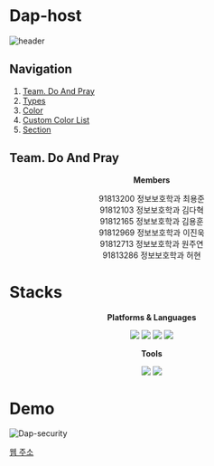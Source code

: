 # Dap-host
![header](https://capsule-render.vercel.app/api?type=waving&color=auto&height=300&section=header&text=Do%20And%20Pray&fontSize=90&animation=fadeIn&fontAlignY=38&desc=Decorate%20GitHub%20Profile%20or%20any%20Repo%20like%20me!&descAlignY=51&descAlign=62)

## Navigation
1. [Team. Do And Pray](#members)
2. [Types](#types)
3. [Color](#color)
4. [Custom Color List](#custom-color-list)
5. [Section](#section)


## Team. Do And Pray
**<div align="center"> Members </div>**
<div align="center">91813200 정보보호학과 최용준</div>
<div align="center">91812103 정보보호학과 김다혁</div>
<div align="center">91812165 정보보호학과 김용훈</div>
<div align="center">91812969 정보보호학과 이진욱</div>
<div align="center">91812713 정보보호학과 원주연</div>
<div align="center">91813286 정보보호학과 허현</div>

# Stacks
**<div align="center">Platforms & Languages</div>**
<div align="center">
<img src="https://img.shields.io/badge/HTML5-E34F26?style=flat&logo=HTML5&logoColor=white" />
<img src="https://img.shields.io/badge/CSS3-1572B6?style=flat&logo=CSS3&logoColor=white" />
<img src="https://img.shields.io/badge/Python-3776AB?.svg?style=flat&logo=Python&logoColor=white" />
<img src="https://img.shields.io/badge/JavaScript-F7DF1E?.svg?style=flat&logo=JavaScript&logoColor=white" />
</div>	

**<div align="center">Tools</div>**
<div align="center">
	<img src="https://img.shields.io/badge/visualstudiocode-007ACC?style=flat&logo=visualstudiocode&logoColor=white" />
	<img src="https://img.shields.io/badge/github-181717?style=flat&logo=Github&logoColor=white" />
</div>


# Demo
![Dap-security](https://github.com/JBUkim/Dap-host/assets/105593199/782d6038-220d-4218-94ac-17883966aed3)

[웹 주소](https://dydgnsrla.pythonanywhere.com/)
